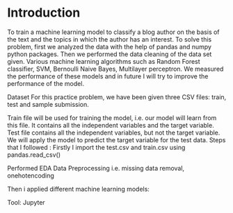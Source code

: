 # Introduction

To train a machine learning model to classify a blog
author on the basis of the text and the topics in which the author has an interest. To
solve this problem, first we analyzed the data with the help of pandas and numpy
python packages. Then we performed the data cleaning of the data set given.
Various machine learning algorithms such as Random Forest classifier, SVM,
Bernoulli Naive Bayes, Multilayer perceptron. We measured the performance of
these models and in future I will try to improve the performance of the model.

Dataset
For this practice problem, we have been given three CSV files: train, test and sample submission.

Train file will be used for training the model, i.e. our model will learn from this file. It contains all the independent variables and the target variable.
Test file contains all the independent variables, but not the target variable. We will apply the model to predict the target variable for the test data.
Steps that I followed :
Firstly I import the test.csv and train.csv using pandas.read_csv()

Performed EDA Data Preprocessing i.e. missing data removal, onehotencoding

Then i applied different machine learning models:

Tool:
Jupyter
